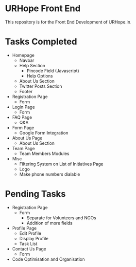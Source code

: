 # URHope Front End
This repository is for the Front End Development of URHope.in.

# Tasks Completed
- Homepage
  - Navbar
  - Help Section
    - Pincode Field (Javascript)
    - Help Options
  - About Us Section
  - Twitter Posts Section
  - Footer
- Registration Page
  - Form
- Login Page
  - Form
- FAQ Page
  - Q&A
- Form Page
  - Google Form Integration
- About Us Page
  - About Us Section
- Team Page
  - Team Members Modules
- Misc
  - Filtering System on List of Initiatives Page
  - Logo
  - Make phone numbers dialable

# Pending Tasks  

- Registration Page
  - Form 
    - Separate for Volunteers and NGOs
    - Addition of more fields
- Profile Page
  - Edit Profile
  - Display Profile
  - Task List
- Contact Us Page
  - Form
- Code Optimisation and Organisation
